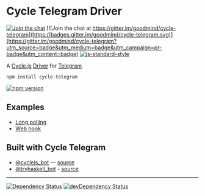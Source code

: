 # Cycle Telegram Driver

[![Join the chat](https://img.shields.io/badge/chat-on_telegram-blue.svg)](https://telegram.me/cyclejs) [![Join the chat at https://gitter.im/goodmind/cycle-telegram](https://badges.gitter.im/goodmind/cycle-telegram.svg)](https://gitter.im/goodmind/cycle-telegram?utm_source=badge&utm_medium=badge&utm_campaign=pr-badge&utm_content=badge) [![js-standard-style](https://img.shields.io/badge/code%20style-standard-brightgreen.svg)](http://standardjs.com/)

A  [Cycle.js](http://cycle.js.org) [Driver](http://cycle.js.org/drivers.html) for [Telegram](https://telegram.org/)

```
npm install cycle-telegram
```

[![npm version](https://badge.fury.io/js/cycle-telegram.svg)](https://badge.fury.io/js/cycle-telegram)

## Examples
* [Long polling](https://github.com/goodmind/cycle-telegram/blob/master/example/index.js)
* [Web hook](https://github.com/goodmind/cycle-telegram/blob/master/example/index-webhook.js)

## Built with Cycle Telegram

* [@cyclejs_bot](https://telegram.me/cyclejs_bot) — [source](https://github.com/goodmind/cycle-telegram-bot)
* [@tryhaskell_bot](https://telegram.me/tryhaskell_bot) - [source](https://github.com/goodmind/tryhaskell-bot)


- - -

[![Dependency Status](https://david-dm.org/goodmind/cycle-telegram.svg)](https://david-dm.org/goodmind/cycle-telegram)
[![devDependency Status](https://david-dm.org/goodmind/cycle-telegram/dev-status.svg)](https://david-dm.org/goodmind/cycle-telegram#info=devDependencies)
